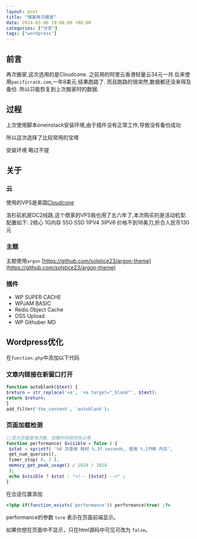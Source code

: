 ```yaml
---
layout: post
title: "博客再次搬家"
date: 2024-03-06 19:08:00 +08:00
categories: ["分享"]
tags: ["wordpress"]
---
```


## 前言

再次搬家,这次选用的是Cloudcone. 
之前用的阿里云香港轻量云34元一月 
后来使用`pacificrack.com`,一年8美元.结果跑路了. 
而且跑路的很突然,数据都还没来得及备份. 
所以只能恢复到上次搬家时的数据.

## 过程

上次使用脚本oneinstack安装环境,由于插件没有正常工作,导致没有备份成功 

所以这次选择了比较常用的宝塔

安装环境 略过不提

## 关于

### 云

使用的VPS是美国[Cloudcone](https://app.cloudcone.com.cn/?ref=1430 "Cloudcone") 

洛杉矶机房DC2线路,这个商家的VPS我也用了五六年了,本次购买的是活动机型. 
配置如下: 
2核心 
1G内存 
55G SSD 
1IPV4 
3IPV6 
价格不到18美刀,折合人民币130元

### 主题

主题使用`argon` 
[https://github.com/solstice23/argon-theme](https://github.com/solstice23/argon-theme)

### 插件

+   WP SUPER CACHE
+   WPJAM BASIC
+   Redis Object Cache
+   OSS Upload
+   WP Githuber MD

## Wordpress优化

在`function.php`中添加以下代码

### 文章内链接在新窗口打开

```php
function autoblank($text) {
$return = str_replace('<a', '<a target="_blank"', $text);
return $return;
}
add_filter('the_content', 'autoblank');
```

### 页面加载检测

```php
//显示页面查询次数、加载时间和内存占用
function performance( $visible = false ) {
 $stat = sprintf( '%d 次查询 耗时 %.3f seconds, 使用 %.2fMB 内存',
 get_num_queries(),
 timer_stop( 0, 3 ),
 memory_get_peak_usage() / 1024 / 1024
 );
 echo $visible ? $stat : "<!-- {$stat} -->" ;
}
```

在合适位置添加

```php
<?php if(function_exists('performance')) performance(true) ;?>
```

performance的参数 `ture` 表示在页面前端显示。

如果你想在页面中不显示，只在html源码中可见可改为 `false`。